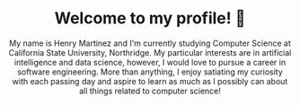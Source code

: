 
<h1 align="center">
  Welcome to my profile! 👋
</h1>

<p align="center">
  My name is Henry Martinez and I'm currently studying Computer Science at California State University, Northridge. My particular interests are in artificial intelligence and data science, however, I would love to pursue a career in software engineering. More than anything, I enjoy satiating my curiosity with each passing day and aspire to learn as much as I possibly can about all things related to computer science!


